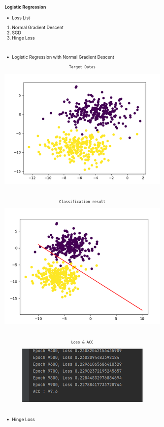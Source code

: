 #### Logistic Regression

- Loss List
    
1. Normal Gradient Descent 
2. SGD
3. Hinge Loss 

<br>

- Logistic Regression with Normal Gradient Descent 

<div align="center">

`Target Datas`

![img_1.png](img_1.png)

<br>

`Classification result`

![img.png](img.png)

<br>

`Loss & ACC`

![img_2.png](img_2.png)

</div>

<br>

- Hinge Loss 